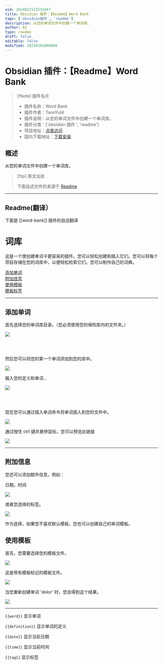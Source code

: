 ```yaml
---
uid: 2024022122531847
title: Obsidian 插件：【Readme】Word Bank
tags: ['obsidian插件', 'readme']
description: 从您的单词文件中创建一个单词库。
author: AI
type: readme
draft: false
editable: false
modified: 20230101000000
---
```


# Obsidian 插件：【Readme】Word Bank

> [!Note] 插件名片
> - 插件名称：Word Bank
> - 插件作者：TannYuld
> - 插件说明：从您的单词文件中创建一个单词库。
> - 插件分类：['obsidian 插件 ', 'readme']
> - 项目地址：[点我访问](https://github.com/TannYuld/WordBank)
> - 国内下载地址：[下载安装](https://pkmer.cn/products/plugin/pluginMarket/?word-bank)

## 概述

从您的单词文件中创建一个单词库。

> [!tip] 原文出处
>
>下面自述文件的来源于 [Readme](https://ghproxy.net/https://raw.githubusercontent.com/TannYuld/WordBank/master/README.md)

---

## Readme(翻译）

下面是 [[word-bank]] 插件的自述翻译

# 词库

这是一个使创建单词卡更容易的插件。您可以轻松创建和插入它们。您可以将每个项目存储在您的词库中，以便轻松检索它们。您可以制作自己的词典。

[添加单词](#adding-word) <br>
[附加信息](#additional) <br>
[使用模板](#using-template) <br>
[模板标签](#template-tags) <br>

---

## 添加单词

首先选择您的单词库目录。（您必须使用您的保险库内的文件夹。）

![](https://github.com/TannYuld/WordBank/blob/master/source/img1.png)

<br>

<br>

然后您可以将您的第一个单词添加到您的库中。

![](https://github.com/TannYuld/WordBank/blob/master/source/img2.png)

输入您的定义和单词...

![](https://github.com/TannYuld/WordBank/blob/master/source/img3.png)

</br>

</br>

现在您可以通过插入单词命令将单词插入到您的文件中。

![](https://github.com/TannYuld/WordBank/blob/master/source/img4.png)

通过按住 ctrl 键并悬停鼠标，您可以预览此链接

![](https://github.com/TannYuld/WordBank/blob/master/source/img5.png)

---

## 附加信息

您还可以添加额外信息，例如：

日期，时间

![](https://github.com/TannYuld/WordBank/blob/master/source/img6.png)

或者您选择的标签。

![](https://github.com/TannYuld/WordBank/blob/master/source/img7.png)

作为选择，如果您不喜欢默认模板，您也可以创建自己的单词模板。

## 使用模板

首先，您需要选择您的模板文件。

![](https://github.com/TannYuld/WordBank/blob/master/source/img8.png)

这是带有模板标记的模板文件。

![](https://github.com/TannYuld/WordBank/blob/master/source/img9.png)

当您重新创建单词 'dolor' 时，您会得到这个结果。

![](https://github.com/TannYuld/WordBank/blob/master/source/img10.png)

---

`{{word}}` 显示单词

`{{definition}}` 显示单词的定义

`{{date}}` 显示当前日期

`{{time}}` 显示当前时间

`{{tag}}` 显示标签
